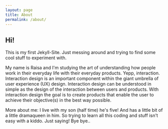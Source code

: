 ```yaml
---
layout: page
title: About
permalink: /about/
---
```


## Hi! 

This is my first Jekyll-Site.
Just messing around and trying to find some cool stuff to experiment with. 

My name is Raisa and I'm studying the art of understanding how people work in their everyday life with their everyday products. Yepp, interaction. Interaction design is an important component within the giant umbrella of user experience (UX) design. Interaction design can be understood in simple as the design of the interaction between users and products. With interaction design the goal is to create products that enable the user to achieve their objective(s) in the best way possible.

More about me: 
I live with my son (half time) he's five! And has a little bit of a little dramaqueen in him. So trying to learn all this coding and stuff isn't easy with a kiddo. Just saying! Bye bye.. 